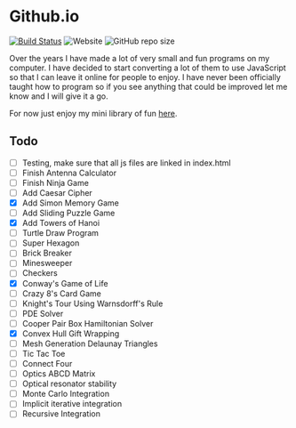# Github.io

[![Build Status](https://travis-ci.org/omareq/omareq.github.io.svg?branch=master)](https://travis-ci.org/omareq/omareq.github.io)
![Website](https://img.shields.io/website?url=https%3A%2F%2Fomareq.github.io)
![GitHub repo size](https://img.shields.io/github/repo-size/omareq/omareq.github.io)

Over the years I have made a lot of very small and fun programs on my computer.  I have decided to start converting a lot of them to use JavaScript so that I can leave it online for people to enjoy.  I have never been officially taught how to program so if you see anything that could be improved let me know and I will give it a go.

For now just enjoy my mini library of fun [here](https://omareq.github.io/).

## Todo

- [ ]   Testing, make sure that all js files are linked in index.html
- [ ]	Finish Antenna Calculator
- [ ]	Finish Ninja Game
- [ ] 	Add Caesar Cipher
- [x] 	Add Simon Memory Game
- [ ]	Add Sliding Puzzle Game
- [x]	Add Towers of Hanoi
- [ ]	Turtle Draw Program
- [ ]	Super Hexagon
- [ ]	Brick Breaker
- [ ]	Minesweeper
- [ ]	Checkers
- [x]	Conway's Game of Life
- [ ]	Crazy 8's Card Game
- [ ]	Knight's Tour Using Warnsdorff's Rule
- [ ]	PDE Solver
- [ ]	Cooper Pair Box Hamiltonian Solver
- [x]	Convex Hull Gift Wrapping
- [ ]	Mesh Generation Delaunay Triangles
- [ ]	Tic Tac Toe
- [ ]	Connect Four
- [ ]   Optics ABCD Matrix
- [ ]   Optical resonator stability
- [ ]   Monte Carlo Integration
- [ ]   Implicit iterative integration
- [ ]   Recursive Integration